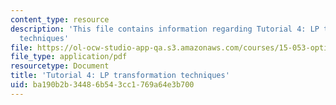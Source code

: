 ```yaml
---
content_type: resource
description: 'This file contains information regarding Tutorial 4: LP transformation
  techniques'
file: https://ol-ocw-studio-app-qa.s3.amazonaws.com/courses/15-053-optimization-methods-in-management-science-spring-2013/ba190b2b34486b543cc1769a64e3b700_MIT15_053S13_tut04.pdf
file_type: application/pdf
resourcetype: Document
title: 'Tutorial 4: LP transformation techniques'
uid: ba190b2b-3448-6b54-3cc1-769a64e3b700
---
```

